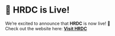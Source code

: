 
# 🚀 HRDC is Live!  

We’re excited to announce that **HRDC** is now live! 🎉  
Check out the website here: [**Visit HRDC**](https://hrdc-srmist.vercel.app/)